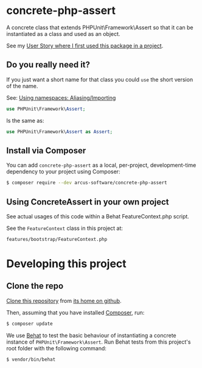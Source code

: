 # concrete-php-assert
A concrete class that extends PHPUnit\Framework\Assert so that it can be instantiated as a class and used as an object.

See my [User Story where I first used this package in a project](https://github.com/john-arcus/xandria-demo/issues/2#issue-318208017).

## Do you really need it?

If you just want a short name for that class you could `use` the short version of the name.

See: [Using namespaces: Aliasing/Importing](http://php.net/manual/en/language.namespaces.importing.php)

```php
use PHPUnit\Framework\Assert;
```

Is the same as:

```php
use PHPUnit\Framework\Assert as Assert;
```

## Install via Composer

You can add `concrete-php-assert` as a local, per-project, development-time dependency to your project using Composer:

```bash
$ composer require --dev arcus-software/concrete-php-assert

```

## Using ConcreteAssert in your own project

See actual usages of this code within a Behat FeatureContext.php script.

See the `FeatureContext` class in this project at: 

```bash
features/bootstrap/FeatureContext.php
```



# Developing this project

## Clone the repo

[Clone this repository](https://help.github.com/articles/cloning-a-repository/) from [its home on github](https://github.com/john-arcus/concrete-php-assert/).

Then, assuming that you have installed [Composer](https://getcomposer.org/), run:

```bash
$ composer update
```

We use [Behat](http://behat.org/) to test the basic behaviour of instantiating a concrete instance of `PHPUnit\Framework\Assert`. Run Behat tests from this project's root folder with the following command:

```bash
$ vendor/bin/behat
```
